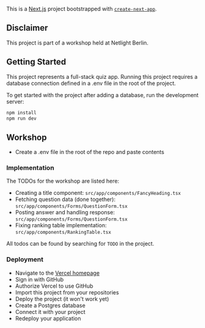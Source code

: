 This is a [Next.js](https://nextjs.org/) project bootstrapped with [`create-next-app`](https://github.com/vercel/next.js/tree/canary/packages/create-next-app).

## Disclaimer

This project is part of a workshop held at Netlight Berlin.

## Getting Started

This project represents a full-stack quiz app. Running this project requires a database connection defined in a .env file in the root of the project. 

To get started with the project after adding a database, run the development server:

```bash
npm install
npm run dev
```

## Workshop

- Create a .env file in the root of the repo and paste contents

### Implementation

The TODOs for the workshop are listed here: 
- Creating a title component: `src/app/components/FancyHeading.tsx`
- Fetching question data (done together): `src/app/components/Forms/QuestionForm.tsx`
- Posting answer and handling response: `src/app/components/Forms/QuestionForm.tsx`
- Fixing ranking table implementation: `src/app/components/RankingTable.tsx`

All todos can be found by searching for `TODO` in the project.


### Deployment

- Navigate to the [Vercel homepage](https://vercel.com)
- Sign in with GitHub
- Authorize Vercel to use GitHub
- Import this project from your repositories
- Deploy the project (it won't work yet)
- Create a Postgres database
- Connect it with your project
- Redeploy your application

